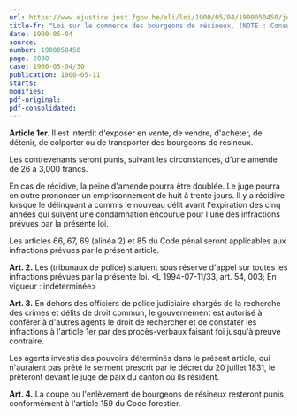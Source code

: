 ```yaml
---
url: https://www.ejustice.just.fgov.be/eli/loi/1900/05/04/1900050450/justel
title-fr: "Loi sur le commerce des bourgeons de résineux. (NOTE : Consultation des versions antérieures à partir du 01-01-1989 et mise à jour au 21-07-1994)"
date: 1900-05-04
source:
number: 1900050450
page: 2090
case: 1900-05-04/30
publication: 1900-05-11
starts:
modifies:
pdf-original:
pdf-consolidated:
---
```


**Article 1er.** <Voir note sous TITRE> Il est interdit d'exposer en vente, de vendre, d'acheter, de détenir, de colporter ou de transporter des bourgeons de résineux.

Les contrevenants seront punis, suivant les circonstances, d'une amende de 26 à 3,000 francs.

En cas de récidive, la peine d'amende pourra être doublée. Le juge pourra en outre prononcer un emprisonnement de huit à trente jours. Il y a récidive lorsque le délinquant a commis le nouveau délit avant l'expiration des cinq années qui suivent une condamnation encourue pour l'une des infractions prévues par la présente loi.

Les articles 66, 67, 69 (alinéa 2) et 85 du Code pénal seront applicables aux infractions prévues par le présent article.

**Art. 2.** <Voir note sous TITRE> Les (tribunaux de police) statuent sous réserve d'appel sur toutes les infractions prévues par la présente loi. <L 1994-07-11/33, art. 54, 003;  En vigueur :   indéterminée>

**Art. 3.** <Voir note sous TITRE> En dehors des officiers de police judiciaire chargés de la recherche des crimes et délits de droit commun, le gouvernement est autorisé à conférer à d'autres agents le droit de rechercher et de constater les infractions à l'article 1er par des procès-verbaux faisant foi jusqu'à preuve contraire.

Les agents investis des pouvoirs déterminés dans le présent article, qui n'auraient pas prêté le serment prescrit par le décret du 20 juillet 1831, le prêteront devant le juge de paix du canton où ils résident.

**Art. 4.** <Voir note sous TITRE> La coupe ou l'enlèvement de bourgeons de résineux resteront punis conformément à l'article 159 du Code forestier.
